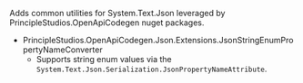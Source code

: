 Adds common utilities for System.Text.Json leveraged by PrincipleStudios.OpenApiCodegen nuget packages.

- PrincipleStudios.OpenApiCodegen.Json.Extensions.JsonStringEnumPropertyNameConverter
    - Supports string enum values via the `System.Text.Json.Serialization.JsonPropertyNameAttribute`.
